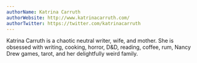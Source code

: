 ```yaml
---
authorName: Katrina Carruth
authorWebsite: http://www.katrinacarruth.com/
authorTwitter: https://twitter.com/katrinacarruth 
---
```

Katrina Carruth is a chaotic neutral writer, wife, and mother. She is obsessed with writing, cooking, horror, D&D, reading, coffee, rum, Nancy Drew games, tarot, and her delightfully weird family.